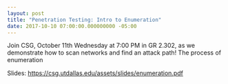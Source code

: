 ```yaml
---
layout: post
title: "Penetration Testing: Intro to Enumeration"
date: 2017-10-10 07:00:00.000000000 -05:00
---
```


Join CSG, October 11th Wednesday at 7:00 PM in GR 2.302, as we demonstrate how to scan networks and find an attack path! The process of enumeration

Slides: <https://csg.utdallas.edu/assets/slides/enumeration.pdf>
